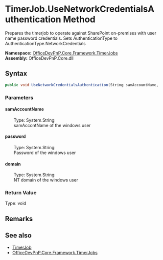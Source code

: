 # TimerJob.UseNetworkCredentialsAuthentication Method  
 Prepares the timerjob to operate against SharePoint on-premises with user name password credentials. Sets AuthenticationType to AuthenticationType.NetworkCredentials   

**Namespace:** [OfficeDevPnP.Core.Framework.TimerJobs](OfficeDevPnP.Core.Framework.TimerJobs.md)  
**Assembly:** OfficeDevPnP.Core.dll  
## Syntax
```C#
public void UseNetworkCredentialsAuthentication(String samAccountName, String password, String domain)
```
### Parameters
#### samAccountName  
&emsp;&emsp;Type: System.String  
&emsp;&emsp;samAccontName of the windows user  

  

#### password  
&emsp;&emsp;Type: System.String  
&emsp;&emsp;Password of the windows user  

  

#### domain  
&emsp;&emsp;Type: System.String  
&emsp;&emsp;NT domain of the windows user  

  

### Return Value
Type: void  

## Remarks
  
## See also
- [TimerJob](OfficeDevPnP.Core.Framework.TimerJobs.TimerJob.md) 
- [OfficeDevPnP.Core.Framework.TimerJobs](OfficeDevPnP.Core.Framework.TimerJobs.md) 

